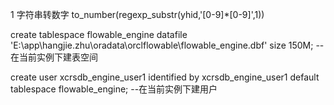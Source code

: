1 字符串转数字 to_number(regexp_substr(yhid,'[0-9]*[0-9]',1))

create tablespace flowable_engine datafile 'E:\app\hangjie.zhu\oradata\orclflowable\flowable_engine.dbf' size 150M; -- 在当前实例下建表空间

create user xcrsdb_engine_user1 identified by xcrsdb_engine_user1 default tablespace flowable_engine; --在当前实例下建用户




